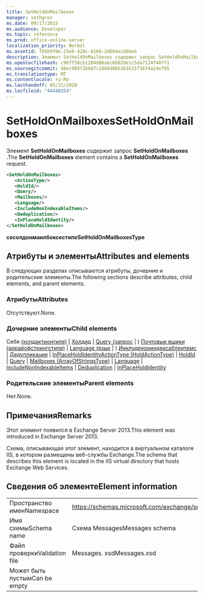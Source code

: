 ```yaml
---
title: SetHoldOnMailboxes
manager: sethgros
ms.date: 09/17/2015
ms.audience: Developer
ms.topic: reference
ms.prod: office-online-server
localization_priority: Normal
ms.assetid: fd5b9f0e-23e8-428c-8168-2d6b4ecd6beb
description: Элемент SetHoldOnMailboxes содержит запрос SetHoldOnMailboxes.
ms.openlocfilehash: c96ff50cb1204d86abc66829e1c5da7124f407f1
ms.sourcegitcommit: 88ec988f2bb67c1866d06b361615f3674a24e795
ms.translationtype: MT
ms.contentlocale: ru-RU
ms.lasthandoff: 05/31/2020
ms.locfileid: "44448354"
---
```

# <a name="setholdonmailboxes"></a><span data-ttu-id="40f28-103">SetHoldOnMailboxes</span><span class="sxs-lookup"><span data-stu-id="40f28-103">SetHoldOnMailboxes</span></span>

<span data-ttu-id="40f28-104">Элемент **SetHoldOnMailboxes** содержит запрос **SetHoldOnMailboxes** .</span><span class="sxs-lookup"><span data-stu-id="40f28-104">The **SetHoldOnMailboxes** element contains a **SetHoldOnMailboxes** request.</span></span> 
  
```XML
<SetHoldOnMailboxes>
   <ActionType/>
   <HoldId/>
   <Query/>
   <Mailboxes/>
   <Language/>
   <IncludeNonIndexableItems/>
   <Deduplication/>
   <InPlaceHoldIdentity/>
</SetHoldOnMailboxes>
```

 <span data-ttu-id="40f28-105">**сесолдонмаилбоксестипе**</span><span class="sxs-lookup"><span data-stu-id="40f28-105">**SetHoldOnMailboxesType**</span></span>
## <a name="attributes-and-elements"></a><span data-ttu-id="40f28-106">Атрибуты и элементы</span><span class="sxs-lookup"><span data-stu-id="40f28-106">Attributes and elements</span></span>

<span data-ttu-id="40f28-107">В следующих разделах описываются атрибуты, дочерние и родительские элементы.</span><span class="sxs-lookup"><span data-stu-id="40f28-107">The following sections describe attributes, child elements, and parent elements.</span></span>
  
### <a name="attributes"></a><span data-ttu-id="40f28-108">Атрибуты</span><span class="sxs-lookup"><span data-stu-id="40f28-108">Attributes</span></span>

<span data-ttu-id="40f28-109">Отсутствуют.</span><span class="sxs-lookup"><span data-stu-id="40f28-109">None.</span></span>
  
### <a name="child-elements"></a><span data-ttu-id="40f28-110">Дочерние элементы</span><span class="sxs-lookup"><span data-stu-id="40f28-110">Child elements</span></span>

<span data-ttu-id="40f28-111">Себя [(холдактионтипе)](actiontype-holdactiontype.md)  |  [Холдид](holdid.md)  |  [Query (запрос](query.md)  |  ) [Почтовые ящики (аррайофстрингстипе)](mailboxes-arrayofstringstype.md)  |  [Language (язык](language.md)  |  ) [Инклуденониндексаблеитемс](includenonindexableitems.md)  |  [Дедупликация](deduplication.md)  |  [InPlaceHoldIdentity](inplaceholdidentity.md)</span><span class="sxs-lookup"><span data-stu-id="40f28-111">[ActionType (HoldActionType)](actiontype-holdactiontype.md) | [HoldId](holdid.md) | [Query](query.md) | [Mailboxes (ArrayOfStringsType)](mailboxes-arrayofstringstype.md) | [Language](language.md) | [IncludeNonIndexableItems](includenonindexableitems.md) | [Deduplication](deduplication.md) | [InPlaceHoldIdentity](inplaceholdidentity.md)</span></span>
  
### <a name="parent-elements"></a><span data-ttu-id="40f28-112">Родительские элементы</span><span class="sxs-lookup"><span data-stu-id="40f28-112">Parent elements</span></span>

<span data-ttu-id="40f28-113">Нет.</span><span class="sxs-lookup"><span data-stu-id="40f28-113">None.</span></span>
  
## <a name="remarks"></a><span data-ttu-id="40f28-114">Примечания</span><span class="sxs-lookup"><span data-stu-id="40f28-114">Remarks</span></span>

<span data-ttu-id="40f28-115">Этот элемент появился в Exchange Server 2013.</span><span class="sxs-lookup"><span data-stu-id="40f28-115">This element was introduced in Exchange Server 2013.</span></span>
  
<span data-ttu-id="40f28-116">Схема, описывающая этот элемент, находится в виртуальном каталоге IIS, в котором размещены веб-службы Exchange.</span><span class="sxs-lookup"><span data-stu-id="40f28-116">The schema that describes this element is located in the IIS virtual directory that hosts Exchange Web Services.</span></span>
  
## <a name="element-information"></a><span data-ttu-id="40f28-117">Сведения об элементе</span><span class="sxs-lookup"><span data-stu-id="40f28-117">Element information</span></span>

|||
|:-----|:-----|
|<span data-ttu-id="40f28-118">Пространство имен</span><span class="sxs-lookup"><span data-stu-id="40f28-118">Namespace</span></span>  <br/> |https://schemas.microsoft.com/exchange/services/2006/messages  <br/> |
|<span data-ttu-id="40f28-119">Имя схемы</span><span class="sxs-lookup"><span data-stu-id="40f28-119">Schema name</span></span>  <br/> |<span data-ttu-id="40f28-120">Схема Messages</span><span class="sxs-lookup"><span data-stu-id="40f28-120">Messages schema</span></span>  <br/> |
|<span data-ttu-id="40f28-121">Файл проверки</span><span class="sxs-lookup"><span data-stu-id="40f28-121">Validation file</span></span>  <br/> |<span data-ttu-id="40f28-122">Messages. xsd</span><span class="sxs-lookup"><span data-stu-id="40f28-122">Messages.xsd</span></span>  <br/> |
|<span data-ttu-id="40f28-123">Может быть пустым</span><span class="sxs-lookup"><span data-stu-id="40f28-123">Can be empty</span></span>  <br/> ||
   


